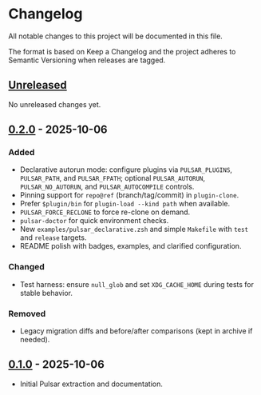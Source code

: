 # Changelog

All notable changes to this project will be documented in this file.

The format is based on Keep a Changelog and the project adheres to Semantic Versioning when releases are tagged.

## [Unreleased]

No unreleased changes yet.

## [0.2.0] - 2025-10-06

### Added

- Declarative autorun mode: configure plugins via `PULSAR_PLUGINS`, `PULSAR_PATH`, and `PULSAR_FPATH`; optional `PULSAR_AUTORUN`, `PULSAR_NO_AUTORUN`, and `PULSAR_AUTOCOMPILE` controls.
- Pinning support for `repo@ref` (branch/tag/commit) in `plugin-clone`.
- Prefer `$plugin/bin` for `plugin-load --kind path` when available.
- `PULSAR_FORCE_RECLONE` to force re-clone on demand.
- `pulsar-doctor` for quick environment checks.
- New `examples/pulsar_declarative.zsh` and simple `Makefile` with `test` and `release` targets.
- README polish with badges, examples, and clarified configuration.

### Changed

- Test harness: ensure `null_glob` and set `XDG_CACHE_HOME` during tests for stable behavior.

### Removed

- Legacy migration diffs and before/after comparisons (kept in archive if needed).

## [0.1.0] - 2025-10-06

- Initial Pulsar extraction and documentation.

[Unreleased]: https://github.com/astrosteveo/pulsar/compare/v0.2.0...HEAD
[0.2.0]: https://github.com/astrosteveo/pulsar/compare/v0.1.0...v0.2.0
[0.1.0]: https://github.com/astrosteveo/pulsar/commits/main
